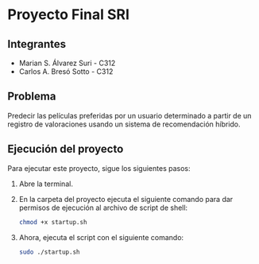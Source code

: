 # Proyecto Final SRI

## Integrantes

- Marian S. Álvarez Suri - C312
- Carlos A. Bresó Sotto - C312

## Problema

Predecir las películas preferidas por un usuario determinado a partir de un registro de valoraciones usando un sistema de recomendación híbrido.

## Ejecución del proyecto

Para ejecutar este proyecto, sigue los siguientes pasos:

1. Abre la terminal.

2. En la carpeta del proyecto ejecuta el siguiente comando para dar permisos de ejecución al archivo de script de shell:

    ``` bash
    chmod +x startup.sh
    ```

3. Ahora, ejecuta el script con el siguiente comando:

    ```bash
    sudo ./startup.sh
    ```

